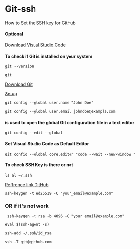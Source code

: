 # Git-ssh 
How to Set the SSH key for GitHub

#### Optional 

[Download Visual Studio Code](https://code.visualstudio.com/download)

#### To check if Git is installed on your system
```
git --version
```

```
git
```
[Download Git](https://git-scm.com/downloads)

[Setup](https://git-scm.com/book/en/v2/Getting-Started-First-Time-Git-Setup)

```
git config --global user.name "John Doe"
```
```
git config --global user.email johndoe@example.com
```

####  is used to open the global Git configuration file in a text editor
```
git config --edit --global
```
#### Set Visual Studio Code as Default Editor
```
git config --global core.editor "code --wait --new-window " 
```
#### To check SSH Key is there or not
```
ls al ~/.ssh
```
[Reffrence link GitHub](https://docs.github.com/en/authentication/connecting-to-github-with-ssh/generating-a-new-ssh-key-and-adding-it-to-the-ssh-agent?platform=mac)

```
ssh-keygen -t ed25519 -C "your_email@example.com"
```
### OR if it's not work
```
 ssh-keygen -t rsa -b 4096 -C "your_email@example.com"
```

```
eval $(ssh-agent -s)
```

```
ssh-add ~/.ssh/id_rsa
```
```
ssh -T git@github.com
```
